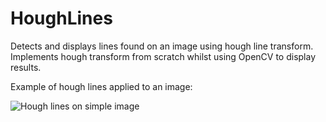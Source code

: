 # HoughLines

Detects and displays lines found on an image using hough line transform. Implements hough transform from scratch whilst using OpenCV to display results. 

Example of hough lines applied to an image:

![Hough lines on simple image](https://i.imgur.com/bJKp87n.png)
